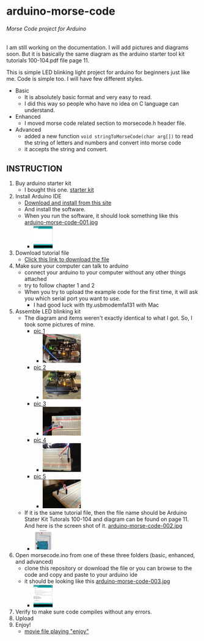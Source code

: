 arduino-morse-code
==================

###### Morse Code project for Arduino

I am still working on the documentation. I will add pictures and diagrams soon. But it is basically the same diagram as the arduino starter tool kit tutorials 100-104.pdf file page 11.



This is simple LED blinking light project for arduino for beginners just like me.
Code is simple too.  I will have few different styles.

* Basic
    * It is absolutely basic format and very easy to read.
    * I did this way so people who have no idea on C language can understand.
* Enhanced
    * I moved morse code related section to morsecode.h header file.
* Advanced
	* added a new function ````void stringToMorseCode(char arg[])```` to read the string of letters and numbers and convert into morse code
    * it accepts the string and convert.


## INSTRUCTION
1. Buy arduino starter kit
    * I bought this one. [starter kit][9]
2. Install Arduino IDE
    * [Download and install from this site][10]
    * And install the software.
    * When you run the software, it should look something like this [arduino-morse-code-001.jpg][1]
        * <img src="/pictures/arduino-morse-code-001.jpg" alt="001" style="width: 50px;"/>
3. Download tutorial file
    * [Click this link to download the file][11]
4. Make sure your computer can talk to arduino
    * connect your arduino to your computer without any other things attached
    * try to follow chapter 1 and 2
    * When you try to upload the example code for the first time, it will ask you which serial port you want to use.
        * I had good luck with tty.usbmodemfa131 with Mac
5. Assemble LED blinking kit
    * The diagram and items weren't exactly identical to what I got. So, I took some pictures of mine.
        * [pic 1][4]
            * <img src="/pictures/arduino-morse-code-004.jpg" alt="pic 1" style="width: 100px;"/>
        * [pic 2][5]
            * <img src="/pictures/arduino-morse-code-005.jpg" alt="pic 2" style="width: 100px;"/>
        * [pic 3][6]
            * <img src="/pictures/arduino-morse-code-006.jpg" alt="pic 3" style="width: 100px;"/>
        * [pic 4][7]
            * <img src="/pictures/arduino-morse-code-007.jpg" alt="pic 4" style="width: 100px;"/>
        * [pic 5][8]
            * <img src="/pictures/arduino-morse-code-008.jpg" alt="pic 5" style="width: 100px;"/>
    * If it is the same tutorial file, then the file name should be Arduino Stater Kit Tutorals 100-104 and diagram can be found on page 11. And here is the screen shot of it. [arduino-morse-code-002.jpg][2]
        * <img src="/pictures/arduino-morse-code-002.jpg" alt="002" style="width: 50px;"/>
6. Open morsecode.ino from one of these three folders (basic, enhanced, and advanced)
    * clone this repository or download the file or you can browse to the code and copy and paste to your arduino ide
    * it should be looking like this [arduino-morse-code-003.jpg][3]
        * <img src="/pictures/arduino-morse-code-003.jpg" alt="003" style="width: 50px;"/>
7. Verify to make sure code compiles without any errors.
8. Upload
9. Enjoy!
    * [movie file playing "enjoy"](https://github.com/richardjoo/arduino-morse-code/blob/master/pictures/arduino-morse-code-009.MOV)


[1]: https://github.com/richardjoo/arduino-morse-code/blob/master/pictures/arduino-morse-code-001.jpg
[2]: https://github.com/richardjoo/arduino-morse-code/blob/master/pictures/arduino-morse-code-002.jpg
[3]: https://github.com/richardjoo/arduino-morse-code/blob/master/pictures/arduino-morse-code-003.jpg
[4]: https://github.com/richardjoo/arduino-morse-code/blob/master/pictures/arduino-morse-code-004.jpg
[5]: https://github.com/richardjoo/arduino-morse-code/blob/master/pictures/arduino-morse-code-005.jpg
[6]: https://github.com/richardjoo/arduino-morse-code/blob/master/pictures/arduino-morse-code-006.jpg
[7]: https://github.com/richardjoo/arduino-morse-code/blob/master/pictures/arduino-morse-code-007.jpg
[8]: https://github.com/richardjoo/arduino-morse-code/blob/master/pictures/arduino-morse-code-008.jpg
[9]: http://www.sainsmart.com/starter-kit/uno-r3-starter-kit/sainsmart-uno-r3-starter-kit-with-16-basic-arduino-projects.html
[10]: http://arduino.cc/en/main/software
[11]: http://www.sainsmart.com/zen/documents/20-013-100-104/SainSmart_Stater_Kit_Tutorals_100-104.rar
[12]: https://github.com/richardjoo/arduino-morse-code/blob/master/pictures/arduino-morse-code-009.MOV

